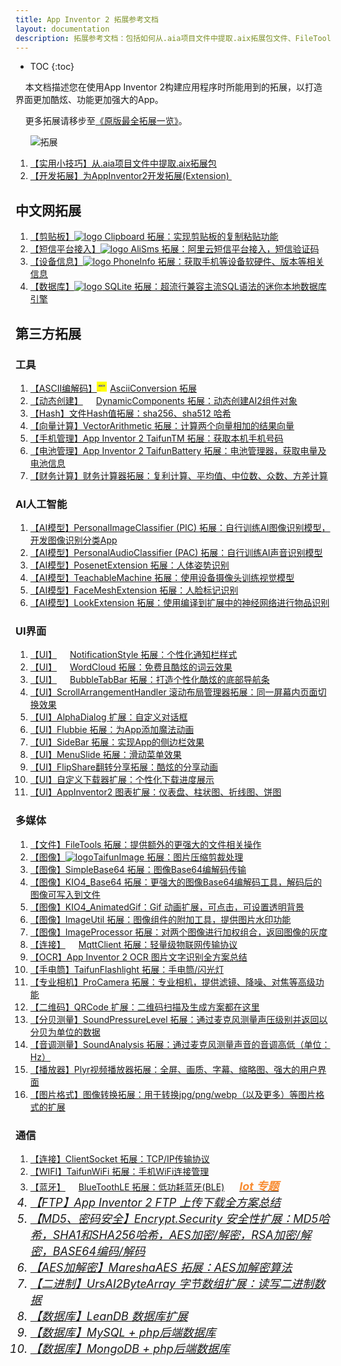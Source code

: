 ```yaml
---
title: App Inventor 2 拓展参考文档
layout: documentation
description: 拓展参考文档：包括如何从.aia项目文件中提取.aix拓展包文件、FileTools 拓展、TaifunImage 拓展、SimpleBase64 拓展、MqttClient 拓展、ClientSocket 拓展等。
---
```


* TOC
{:toc}

&nbsp;&nbsp;&nbsp;&nbsp;本文档描述您在使用App Inventor 2构建应用程序时所能用到的拓展，以打造界面更加酷炫、功能更加强大的App。

&nbsp;&nbsp;&nbsp;&nbsp;更多拓展请移步至[《原版最全拓展一览》](https://puravidaapps.com/extensions.php)<!--《[中文版一览](https://peterzhong1219.gitee.io/pura_vida_apps/index.html)》-->。

&nbsp;&nbsp;&nbsp;&nbsp;&nbsp;&nbsp;![拓展](images/拓展.png)

1. [【实用小技巧】从.aia项目文件中提取.aix拓展包](extract_aix_from_aia.html)
1. [【开发拓展】为AppInventor2开发拓展(Extension) <img src="https://www.fun123.cn/static/images/fire.png" style="width:16px;margin:-4px 0 0 5px">](aix_dev.html)

## 中文网拓展

1. [【剪贴板】![logo](icons/clipboard.png) Clipboard 拓展：实现剪贴板的复制粘贴功能](clipboard.html)
1. [【短信平台接入】![logo](icons/sendsms.png) AliSms 拓展：阿里云短信平台接入，短信验证码](../pro/alisms.html?f=extensions)
1. [【设备信息】![logo](icons/phoneinfo.png) PhoneInfo 拓展：获取手机等设备软硬件、版本等相关信息](phoneinfo.html)
1. [【数据库】![logo](icons/sqlite.png) SQLite 拓展：超流行兼容主流SQL语法的迷你本地数据库引擎](sqlite.html)

## 第三方拓展

### 工具

1. [【ASCII编解码】<img src="data:image/png;base64,iVBORw0KGgoAAAANSUhEUgAAABAAAAAQCAIAAACQkWg2AAAACXBIWXMAAAsSAAALEgHS3X78AAAA1klEQVR42mP4/5+BJESa6oHS8OMHG4Tx6RMPPg2bNnlPm5Z+7Zp6UtLsvXsd9uxxrKpqWbEidOHC2KlTM75940DXkJw8y8Nj67Fj5rm5Ezs7S0pKOoGCN26oFhd3FRb2fP7MhaLh7l2F8vK2rq6Sjo7SlpbKurr6ZcvCgeS8efETJ+YARb584UTR8PUr1MYvX7hu31b++ZMVyH70SObvX0agl75/Z//3b0jFAyENrxj+32b4/57h/3OG/y8Y/r9k+P8dvwagoksM/x8w/L8B1gkk31HVSQDpTO7uYTqjvQAAAABJRU5ErkJggg==" style="margin:-4px 5px 0 0">AsciiConversion 拓展](AsciiConversion.html)
1. [【动态创建】<img src="DynamicComponents/icon.png" style="width:16px;margin:-4px 5px 0 0">DynamicComponents 拓展：动态创建AI2组件对象](dynamic_components.html)
1. [【Hash】文件Hash值拓展：sha256、sha512 哈希](https://bbs.tsingfun.com/thread-1626-1-1.html)
1. [【向量计算】VectorArithmetic 拓展：计算两个向量相加的结果向量](https://mit-cml.github.io/extensions/)
1. [【手机管理】App Inventor 2 TaifunTM 拓展：获取本机手机号码](phone_manager.html)
1. [【电池管理】App Inventor 2 TaifunBattery 拓展：电池管理器，获取电量及电池信息](battery.html)
1. [【财务计算】财务计算器拓展：复利计算、平均值、中位数、众数、方差计算](https://bbs.tsingfun.com/thread-1716-1-1.html)


### AI人工智能

1. [【AI模型】PersonalImageClassifier (PIC) 拓展：自行训练AI图像识别模型，开发图像识别分类App](PersonalImageClassifier.html)
1. [【AI模型】PersonalAudioClassifier (PAC) 拓展：自行训练AI声音识别模型](https://mit-cml.github.io/extensions/)
1. [【AI模型】PosenetExtension 拓展：人体姿势识别](https://mit-cml.github.io/extensions/)
1. [【AI模型】TeachableMachine 拓展：使用设备摄像头训练视觉模型](https://mit-cml.github.io/extensions/)
1. [【AI模型】FaceMeshExtension 拓展：人脸标记识别](https://mit-cml.github.io/extensions/)
1. [【AI模型】LookExtension 拓展：使用编译到扩展中的神经网络进行物品识别](https://mit-cml.github.io/extensions/)


### UI界面

1. [【UI】<img src="NotificationStyle/icon.png" style="width:16px;margin:-4px 5px 0 0">NotificationStyle 拓展：个性化通知栏样式](NotificationStyle.html)
1. [【UI】<img src="WordCloud/icon.png" style="width:16px;margin:-4px 5px 0 0">WordCloud 拓展：免费且酷炫的词云效果](word_cloud.html)
1. [【UI】<img src="navbar/BubbleTabBar.png" style="width:16px;margin:-4px 5px 0 0">BubbleTabBar 拓展：打造个性化酷炫的底部导航条](navbar.html)
1. [【UI】ScrollArrangementHandler 滚动布局管理器拓展：同一屏幕内页面切换效果](https://bbs.tsingfun.com/thread-1632-1-1.html)
1. [【UI】AlphaDialog 扩展：自定义对话框](https://bbs.tsingfun.com/thread-1631-1-1.html)
1. [【UI】Flubbie 拓展：为App添加魔法动画](https://bbs.tsingfun.com/thread-1630-1-1.html)
1. [【UI】SideBar 拓展：实现App的侧边栏效果](https://bbs.tsingfun.com/thread-1629-1-1.html)
1. [【UI】MenuSlide 拓展：滑动菜单效果](https://bbs.tsingfun.com/thread-1628-1-1.html)
1. [【UI】FlipShare翻转分享拓展：酷炫的分享动画](https://bbs.tsingfun.com/thread-1718-1-1.html)
1. [【UI】自定义下载器扩展：个性化下载进度展示](https://bbs.tsingfun.com/thread-1717-1-1.html)
1. [【UI】AppInventor2 图表扩展：仪表盘、柱状图、折线图、饼图](https://bbs.tsingfun.com/thread-1688-1-1.html)


### 多媒体

1. [【文件】FileTools 拓展：提供额外的更强大的文件相关操作](../components/storage.html#FileTools)
1. [【图像】![logo](TaifunImage/logo.png)TaifunImage 拓展：图片压缩剪裁处理](TaifunImage.html)
1. [【图像】SimpleBase64 拓展：图像Base64编解码传输](../components/connectivity.html#SimpleBase64)
1. [【图像】KIO4_Base64 拓展：更强大的图像Base64编解码工具，解码后的图像可写入到文件](KIO4_Base64.html)
1. [【图像】KIO4_AnimatedGif：Gif 动画扩展，可点击，可设置透明背景](https://bbs.tsingfun.com/thread-1943-1-1.html)
1. [【图像】ImageUtil 拓展：图像组件的附加工具，提供图片水印功能](https://bbs.tsingfun.com/thread-1637-1-1.html)
1. [【图像】ImageProcessor 拓展：对两个图像进行加权组合，返回图像的灰度](https://mit-cml.github.io/extensions/)
1. [【连接】<img src="images/mqtt_icon.png" style="width:16px;margin:-4px 5px 0 0">MqttClient 拓展：轻量级物联网传输协议](../components/connectivity.html#Mqtt)
1. [【OCR】App Inventor 2 OCR 图片文字识别全方案总结](../pro/ocr.html)
1. [【手电筒】TaifunFlashlight 拓展：手电筒/闪光灯](https://bbs.tsingfun.com/thread-1633-1-1.html)
1. [【专业相机】ProCamera 拓展：专业相机，提供滤镜、降噪、对焦等高级功能](https://bbs.tsingfun.com/thread-1653-1-1.html)
1. [【二维码】QRCode 扩展：二维码扫描及生成方案都在这里](https://bbs.tsingfun.com/thread-1652-1-1.html)
1. [【分贝测量】SoundPressureLevel 拓展：通过麦克风测量声压级别并返回以分贝为单位的数据](https://mit-cml.github.io/extensions/)
1. [【音调测量】SoundAnalysis 拓展：通过麦克风测量声音的音调高低（单位：Hz）](https://mit-cml.github.io/extensions/)
1. [【播放器】Plyr视频播放器拓展：全屏、画质、字幕、缩略图、强大的用户界面](https://bbs.tsingfun.com/thread-1719-1-1.html)
1. [【图片格式】图像转换拓展：用于转换jpg/png/webp（以及更多）等图片格式的扩展](https://bbs.tsingfun.com/thread-1715-1-1.html)


### 通信

1. [【连接】ClientSocket 拓展：TCP/IP传输协议](../components/connectivity.html#Socket)
1. [【WIFI】TaifunWiFi 拓展：手机WiFi连接管理](https://puravidaapps.com/wifi.php)
1. [【蓝牙】<img src="../iot/assets/ble.png" style="width:16px;margin:-4px 5px 0 0">BlueToothLE 拓展：低功耗蓝牙(BLE)](../iot/bluetoothle.html)  [<font style="margin-left:20px;color:#F88D34;font-weight:bold;"><i class="mdi mdi-bluetooth-audio" style="font-size: 18px;"/> Iot 专题</font>](../iot/?f=ext)
1. [【FTP】App Inventor 2 FTP 上传下载全方案总结](../pro/ftp.html)
1. [【MD5、密码安全】Encrypt.Security 安全性扩展：MD5哈希，SHA1和SHA256哈希，AES加密/解密，RSA加密/解密，BASE64编码/解码](Security/SecurityExtension.html)
1. [【AES加解密】MareshaAES 拓展：AES加解密算法](https://bbs.tsingfun.com/thread-1664-1-1.html)
1. [【二进制】UrsAI2ByteArray 字节数组扩展：读写二进制数据](https://bbs.tsingfun.com/thread-1648-1-1.html)
1. [【数据库】LeanDB 数据库扩展](https://www.kevinkun.cn/leandb)
1. [【数据库】MySQL + php后端数据库](../pro/mysql.html)
1. [【数据库】MongoDB + php后端数据库](https://kevinkun.cn/mongodb)
